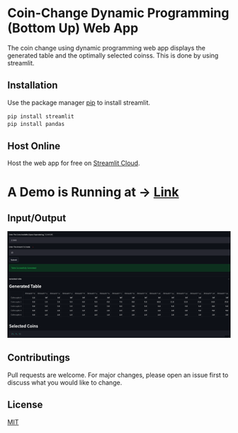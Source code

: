 # Coin-Change Dynamic Programming (Bottom Up) Web App

The coin change using dynamic programming web app displays the generated table and the optimally selected coinss. This is done by using streamlit.

## Installation

Use the package manager [pip](https://pip.pypa.io/en/stable/) to install streamlit.

```bash
pip install streamlit
pip install pandas
```
## Host Online
Host the web app for free on [Streamlit Cloud](https://share.streamlit.io/).
# A Demo is Running at -> [Link](https://share.streamlit.io/azim-islam/coin-change-simulation-app/main/coin_change.py)

## Input/Output
![image](https://raw.githubusercontent.com/Azim-Islam/Coin-Change-Simulation-App/main/screenshot/io_ss.png)


## Contributings
Pull requests are welcome. For major changes, please open an issue first to discuss what you would like to change.

## License
[MIT](https://choosealicense.com/licenses/mit/)
